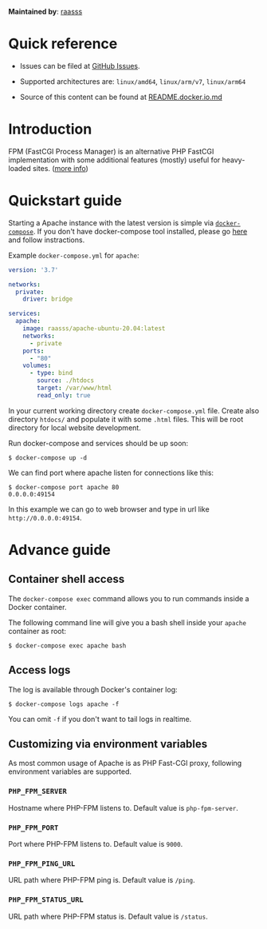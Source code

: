 **Maintained by**: [raasss](https://github.com/raasss/)


# Quick reference

-	Issues can be filed at [GitHub Issues](https://github.com/raasss/docker-apache-ubuntu-20.04/issues).

-	Supported architectures are: `linux/amd64`, `linux/arm/v7`, `linux/arm64` 

-	Source of this content can be found at [README.docker.io.md](https://github.com/raasss/docker-apache-ubuntu-20.04/blob/main/README.docker.io.md)

# Introduction

FPM (FastCGI Process Manager) is an alternative PHP FastCGI implementation with some additional features (mostly) useful for heavy-loaded sites. ([more info](https://www.php.net/manual/en/install.fpm.php))

# Quickstart guide

Starting a Apache instance with the latest version is simple via [`docker-compose`](https://github.com/docker/compose). If you don't have docker-compose tool installed, please go [here](https://docs.docker.com/compose/install/) and follow instractions.

Example `docker-compose.yml` for `apache`:

```yaml
version: '3.7'

networks:
  private:
    driver: bridge

services:
  apache:
    image: raasss/apache-ubuntu-20.04:latest
    networks:
      - private
    ports:
      - "80"
    volumes:
      - type: bind
        source: ./htdocs
        target: /var/www/html
        read_only: true
```

In your current working directory create `docker-compose.yml` file. Create also directory `htdocs/` and populate it with some `.html` files. This will be root directory for local website development.

Run docker-compose and services should be up soon:

```console
$ docker-compose up -d
```

We can find port where apache listen for connections like this:

```console
$ docker-compose port apache 80
0.0.0.0:49154
```

In this example we can go to web browser and type in url like `http://0.0.0.0:49154`.

# Advance guide

## Container shell access

The `docker-compose exec` command allows you to run commands inside a Docker container.

The following command line will give you a bash shell inside your `apache` container as root:

```console
$ docker-compose exec apache bash
```

## Access logs

The log is available through Docker's container log:

```console
$ docker-compose logs apache -f
```

You can omit `-f` if you don't want to tail logs in realtime.

## Customizing via environment variables

As most common usage of Apache is as PHP Fast-CGI proxy, following environment variables are supported.

### `PHP_FPM_SERVER`

Hostname where PHP-FPM listens to. Default value is `php-fpm-server`.

### `PHP_FPM_PORT`

Port where PHP-FPM listens to. Default value is `9000`.

### `PHP_FPM_PING_URL`

URL path where PHP-FPM ping is. Default value is `/ping`.

### `PHP_FPM_STATUS_URL`

URL path where PHP-FPM status is. Default value is `/status`.
